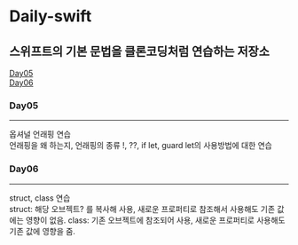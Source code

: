 # Daily-swift

## 스위프트의 기본 문법을 클론코딩처럼 연습하는 저장소

[Day05](#Day05)</br>
[Day06](#Day06)</br>


### Day05
---
옵셔널 언래핑 연습</br>
언래핑을 왜 하는지, 언래핑의 종류 !, ??, if let, guard let의 사용방법에 대한 연습


### Day06
---
struct, class 연습</br>
struct: 해당 오브젝트? 를 복사해 사용, 새로운 프로퍼티로 참조해서 사용해도 기존 값에는 영향이 없음.
class: 기존 오브젝트에 참조되어 사용, 새로운 프로퍼티로 사용해도 기존 값에 영향을 줌.